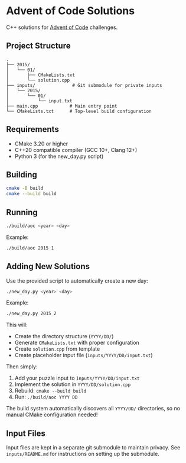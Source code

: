 # Advent of Code Solutions

C++ solutions for [Advent of Code](https://adventofcode.com/) challenges.

## Project Structure

```
.
├── 2015/
│   └── 01/
│       ├── CMakeLists.txt
│       └── solution.cpp
├── inputs/              # Git submodule for private inputs
│   └── 2015/
│       └── 01/
│           └── input.txt
├── main.cpp            # Main entry point
└── CMakeLists.txt      # Top-level build configuration
```

## Requirements

- CMake 3.20 or higher
- C++20 compatible compiler (GCC 10+, Clang 12+)
- Python 3 (for the new_day.py script)

## Building

```bash
cmake -B build
cmake --build build
```

## Running

```bash
./build/aoc <year> <day>
```

Example:
```bash
./build/aoc 2015 1
```

## Adding New Solutions

Use the provided script to automatically create a new day:

```bash
./new_day.py <year> <day>
```

Example:
```bash
./new_day.py 2015 2
```

This will:
- Create the directory structure (`YYYY/DD/`)
- Generate `CMakeLists.txt` with proper configuration
- Create `solution.cpp` from template
- Create placeholder input file (`inputs/YYYY/DD/input.txt`)

Then simply:
1. Add your puzzle input to `inputs/YYYY/DD/input.txt`
2. Implement the solution in `YYYY/DD/solution.cpp`
3. Rebuild: `cmake --build build`
4. Run: `./build/aoc YYYY DD`

The build system automatically discovers all `YYYY/DD/` directories, so no manual CMake configuration needed!

## Input Files

Input files are kept in a separate git submodule to maintain privacy.
See `inputs/README.md` for instructions on setting up the submodule.
